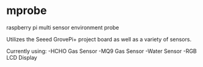 # mprobe
raspberry pi multi sensor environment probe

Utilizes the Seeed GrovePi+ project board as well as a variety of sensors.

Currently using:
-HCHO Gas Sensor
-MQ9 Gas Sensor
-Water Sensor
-RGB LCD Display
